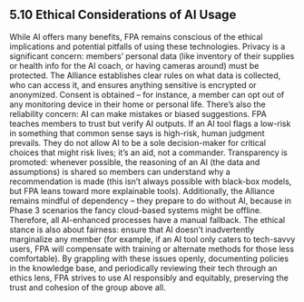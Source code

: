 ## 5.10 Ethical Considerations of AI Usage

While AI offers many benefits, FPA remains conscious of the ethical implications and potential pitfalls of using these technologies. Privacy is a significant concern: members’ personal data (like inventory of their supplies or health info for the AI coach, or having cameras around) must be protected. The Alliance establishes clear rules on what data is collected, who can access it, and ensures anything sensitive is encrypted or anonymized. Consent is obtained – for instance, a member can opt out of any monitoring device in their home or personal life. There’s also the reliability concern: AI can make mistakes or biased suggestions. FPA teaches members to trust but verify AI outputs. If an AI tool flags a low-risk in something that common sense says is high-risk, human judgment prevails. They do not allow AI to be a sole decision-maker for critical choices that might risk lives; it’s an aid, not a commander. Transparency is promoted: whenever possible, the reasoning of an AI (the data and assumptions) is shared so members can understand why a recommendation is made (this isn’t always possible with black-box models, but FPA leans toward more explainable tools). Additionally, the Alliance remains mindful of dependency – they prepare to do without AI, because in Phase 3 scenarios the fancy cloud-based systems might be offline. Therefore, all AI-enhanced processes have a manual fallback. The ethical stance is also about fairness: ensure that AI doesn’t inadvertently marginalize any member (for example, if an AI tool only caters to tech-savvy users, FPA will compensate with training or alternate methods for those less comfortable). By grappling with these issues openly, documenting policies in the knowledge base, and periodically reviewing their tech through an ethics lens, FPA strives to use AI responsibly and equitably, preserving the trust and cohesion of the group above all.